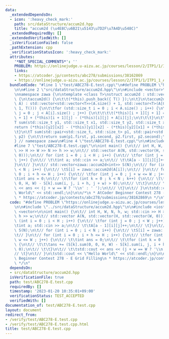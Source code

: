 ```yaml
---
data:
  _extendedDependsOn:
  - icon: ':heavy_check_mark:'
    path: src/dataStructure/accum2d.hpp
    title: "accum2d (\u4E8C\u6B21\u5143\u7D2F\u7A4D\u548C)"
  _extendedRequiredBy: []
  _extendedVerifiedWith: []
  _isVerificationFailed: false
  _pathExtension: cpp
  _verificationStatusIcon: ':heavy_check_mark:'
  attributes:
    '*NOT_SPECIAL_COMMENTS*': ''
    PROBLEM: https://onlinejudge.u-aizu.ac.jp/courses/lesson/2/ITP1/1/ITP1_1_A
    links:
    - https://atcoder.jp/contests/abc278/submissions/38162869
    - https://onlinejudge.u-aizu.ac.jp/courses/lesson/2/ITP1/1/ITP1_1_A
  bundledCode: "#line 1 \"test/ABC278-E.test.cpp\"\n#define PROBLEM \"https://onlinejudge.u-aizu.ac.jp/courses/lesson/2/ITP1/1/ITP1_1_A\"\
    \n\n#line 2 \"src/dataStructure/accum2d.hpp\"\n\n#include <vector>\n#include <utility>\n\
    \nnamespace zawa {\n\ntemplate <class T>\nstruct accum2d : std::vector<std::vector<T>>\
    \ {\n\taccum2d() {\n\t\t(*this).push_back({ T() });\n\t}\n\taccum2d(const std::vector<std::vector<T>>&\
    \ A) : std::vector<std::vector<T>>(A.size() + 1, std::vector<T>(A[0].size() +\
    \ 1, T())) {\n\t\tfor (std::size_t i = 0 ; i < A.size() ; i++) {\n\t\t\tfor (std::size_t\
    \ j = 0 ; j < A[i].size() ; j++) {\n\t\t\t\t(*this)[i + 1][j + 1] = (*this)[i][j\
    \ + 1] + (*this)[i + 1][j] - (*this)[i][j] + A[i][j];\n\t\t\t}\n\t\t}\n\t}\n\t\
    T sum(std::size_t y1, std::size_t x1, std::size_t y2, std::size_t x2) {\n\t\t\
    return (*this)[y2][x2] - (*this)[y1][x2] - (*this)[y2][x1] + (*this)[y1][x1];\n\
    \t}\n\tT sum(std::pair<std::size_t, std::size_t> p1, std::pair<std::size_t, std::size_t>\
    \ p2) {\n\t\treturn sum(p1.first, p1.second, p2.first, p2.second);\n\t}\n};\n\n\
    } // namespace zawa\n#line 4 \"test/ABC278-E.test.cpp\"\n\n#include <iostream>\n\
    #line 7 \"test/ABC278-E.test.cpp\"\n\nint main() {\n\t// int H, W, N, h, w; std::cin\
    \ >> H >> W >> N >> h >> w;\n\t// std::vector A(N, std::vector(H, std::vector(W,\
    \ 0)));\n\t// for (int i = 0 ; i < H ; i++) {\n\t// \tfor (int j = 0 ; j < W ;\
    \ j++) {\n\t// \t\tint a; std::cin >> a;\n\t// \t\tA[a - 1][i][j]++;\n\t// \t\
    }\n\t// }\n\t// std::vector<zawa::accum2d<int>> S(N);\n\t// for (int i = 0 ; i\
    \ < N ; i++) {\n\t// \tS[i] = zawa::accum2d(A[i]);\n\t// }\n\t// for (int i =\
    \ 0 ; i + h <= H ; i++) {\n\t// \tfor (int j = 0 ; j + w <= W ; j++) {\n\t// \t\
    \tint ans = 0;\n\t// \t\tfor (int k = 0 ; k < N ; k++) {\n\t// \t\t\tans += (S[k].sum(0,\
    \ 0, H, W) - S[k].sum(i, j, i + h, j + w) > 0);\n\t// \t\t}\n\t// \t\tstd::cout\
    \ << ans << (j + w == W ? '\\n' : ' ');\n\t// \t}\n\t// }\n\tstd::cout << \"Hello\
    \ World\" << std::endl;\n}\n\n/*\n * AtCoder Beginner Contest 278 - E Grid Filling\n\
    \ * https://atcoder.jp/contests/abc278/submissions/38162869\n */\n"
  code: "#define PROBLEM \"https://onlinejudge.u-aizu.ac.jp/courses/lesson/2/ITP1/1/ITP1_1_A\"\
    \n\n#include \"../src/dataStructure/accum2d.hpp\"\n\n#include <iostream>\n#include\
    \ <vector>\n\nint main() {\n\t// int H, W, N, h, w; std::cin >> H >> W >> N >>\
    \ h >> w;\n\t// std::vector A(N, std::vector(H, std::vector(W, 0)));\n\t// for\
    \ (int i = 0 ; i < H ; i++) {\n\t// \tfor (int j = 0 ; j < W ; j++) {\n\t// \t\
    \tint a; std::cin >> a;\n\t// \t\tA[a - 1][i][j]++;\n\t// \t}\n\t// }\n\t// std::vector<zawa::accum2d<int>>\
    \ S(N);\n\t// for (int i = 0 ; i < N ; i++) {\n\t// \tS[i] = zawa::accum2d(A[i]);\n\
    \t// }\n\t// for (int i = 0 ; i + h <= H ; i++) {\n\t// \tfor (int j = 0 ; j +\
    \ w <= W ; j++) {\n\t// \t\tint ans = 0;\n\t// \t\tfor (int k = 0 ; k < N ; k++)\
    \ {\n\t// \t\t\tans += (S[k].sum(0, 0, H, W) - S[k].sum(i, j, i + h, j + w) >\
    \ 0);\n\t// \t\t}\n\t// \t\tstd::cout << ans << (j + w == W ? '\\n' : ' ');\n\t\
    // \t}\n\t// }\n\tstd::cout << \"Hello World\" << std::endl;\n}\n\n/*\n * AtCoder\
    \ Beginner Contest 278 - E Grid Filling\n * https://atcoder.jp/contests/abc278/submissions/38162869\n\
    \ */\n"
  dependsOn:
  - src/dataStructure/accum2d.hpp
  isVerificationFile: true
  path: test/ABC278-E.test.cpp
  requiredBy: []
  timestamp: '2023-01-20 10:35:01+09:00'
  verificationStatus: TEST_ACCEPTED
  verifiedWith: []
documentation_of: test/ABC278-E.test.cpp
layout: document
redirect_from:
- /verify/test/ABC278-E.test.cpp
- /verify/test/ABC278-E.test.cpp.html
title: test/ABC278-E.test.cpp
---
```

